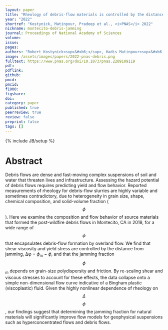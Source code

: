 ```yaml
---
layout: paper
title: "Rheology of debris-flow materials is controlled by the distance from jamming"
year: "2022"
shortref: "Kostynick, Matinpour, Pradeep et al., <i>PNAS</i> 2022"
nickname: montecito-debris-jamming
journal: Proceedings of National Academy of Sciences
volume: 
issue: 
pages: 
authors: "Robert Kostynick<sup>&#xb6;</sup>, Hadis Matinpour<sup>&#xb6;</sup>, Shravan Pradeep<sup>&#xb6;</sup>, Sarah Haber, Alban Sauret, Eckart Meiburg, Thomas Dunne, Paulo Arratia, Douglas Jerolmack"
image: /assets/images/papers/2022-pnas-debris.png
fulltext: https://www.pnas.org/doi/10.1073/pnas.2209109119
pdf: 
pdflink: 
github: 
pmid: 
pmcid: 
f1000: 
figshare: 
doi: 
category: paper
published: true
peerreview: true
review: false
preprint: false
tags: []
---
```

{% include JB/setup %}

# Abstract 

Debris flows are dense and fast-moving complex suspensions of soil and water that threaten lives and infrastructure. Assessing the hazard potential of debris flows requires predicting yield and flow behavior. Reported measurements of rheology for debris-flow slurries are highly variable and sometimes contradictory, due to heterogeneity in grain size, shape, chemical composition, and solid-volume fraction ($$\phi$$). Here we examine the composition and flow behavior of source materials that formed the post-wildfire debris flows in Montecito, CA in 2018, for a wide range of $$\phi$$ that encapsulates debris-flow formation by overland flow. We find that shear viscosity and yield stress are controlled by the distance from jamming, &Delta;&phi; = $\phi$<sub>m</sub> − $\phi$, and that the jamming fraction $$\phi$$<sub>m</sub> depends on grain-size polydispersity and friction. By re-scaling shear and viscous stresses to account for these effects, the data collapse onto a simple non-dimensional flow curve indicative of a Bingham plastic (viscoplastic) fluid. Given the highly nonlinear dependence of rheology on $$\Delta$$$$\phi$$, our findings suggest that determining the jamming fraction for natural materials will significantly improve flow models for geophysical suspensions such as hyperconcentrated flows and debris flows.